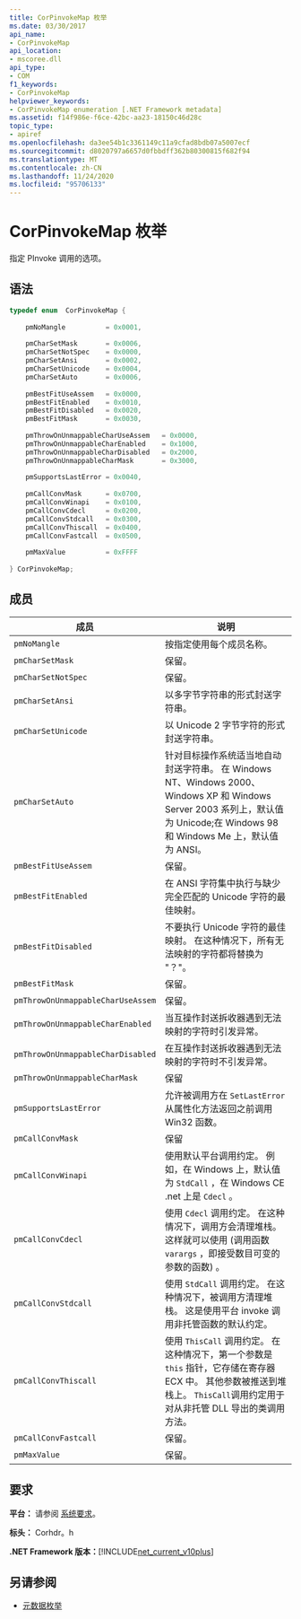```yaml
---
title: CorPinvokeMap 枚举
ms.date: 03/30/2017
api_name:
- CorPinvokeMap
api_location:
- mscoree.dll
api_type:
- COM
f1_keywords:
- CorPinvokeMap
helpviewer_keywords:
- CorPinvokeMap enumeration [.NET Framework metadata]
ms.assetid: f14f986e-f6ce-42bc-aa23-18150c46d28c
topic_type:
- apiref
ms.openlocfilehash: da3ee54b1c3361149c11a9cfad8bdb07a5007ecf
ms.sourcegitcommit: d8020797a6657d0fbbdff362b80300815f682f94
ms.translationtype: MT
ms.contentlocale: zh-CN
ms.lasthandoff: 11/24/2020
ms.locfileid: "95706133"
---
```

# <a name="corpinvokemap-enumeration"></a>CorPinvokeMap 枚举

指定 PInvoke 调用的选项。  
  
## <a name="syntax"></a>语法  
  
```cpp  
typedef enum  CorPinvokeMap {  
  
    pmNoMangle          = 0x0001,  
  
    pmCharSetMask       = 0x0006,  
    pmCharSetNotSpec    = 0x0000,  
    pmCharSetAnsi       = 0x0002,  
    pmCharSetUnicode    = 0x0004,  
    pmCharSetAuto       = 0x0006,  
  
    pmBestFitUseAssem   = 0x0000,  
    pmBestFitEnabled    = 0x0010,  
    pmBestFitDisabled   = 0x0020,  
    pmBestFitMask       = 0x0030,  
  
    pmThrowOnUnmappableCharUseAssem   = 0x0000,  
    pmThrowOnUnmappableCharEnabled    = 0x1000,  
    pmThrowOnUnmappableCharDisabled   = 0x2000,  
    pmThrowOnUnmappableCharMask       = 0x3000,  
  
    pmSupportsLastError = 0x0040,
  
    pmCallConvMask      = 0x0700,  
    pmCallConvWinapi    = 0x0100,  
    pmCallConvCdecl     = 0x0200,  
    pmCallConvStdcall   = 0x0300,  
    pmCallConvThiscall  = 0x0400,  
    pmCallConvFastcall  = 0x0500,  
  
    pmMaxValue          = 0xFFFF  
  
} CorPinvokeMap;  
```  
  
## <a name="members"></a>成员  
  
|成员|说明|  
|------------|-----------------|  
|`pmNoMangle`|按指定使用每个成员名称。|  
|`pmCharSetMask`|保留。|  
|`pmCharSetNotSpec`|保留。|  
|`pmCharSetAnsi`|以多字节字符串的形式封送字符串。|  
|`pmCharSetUnicode`|以 Unicode 2 字节字符的形式封送字符串。|  
|`pmCharSetAuto`|针对目标操作系统适当地自动封送字符串。 在 Windows NT、Windows 2000、Windows XP 和 Windows Server 2003 系列上，默认值为 Unicode;在 Windows 98 和 Windows Me 上，默认值为 ANSI。|  
|`pmBestFitUseAssem`|保留。|  
|`pmBestFitEnabled`|在 ANSI 字符集中执行与缺少完全匹配的 Unicode 字符的最佳映射。|  
|`pmBestFitDisabled`|不要执行 Unicode 字符的最佳映射。 在这种情况下，所有无法映射的字符都将替换为 "？"。|  
|`pmBestFitMask`|保留。|  
|`pmThrowOnUnmappableCharUseAssem`|保留。|  
|`pmThrowOnUnmappableCharEnabled`|当互操作封送拆收器遇到无法映射的字符时引发异常。|  
|`pmThrowOnUnmappableCharDisabled`|在互操作封送拆收器遇到无法映射的字符时不引发异常。|  
|`pmThrowOnUnmappableCharMask`|保留|  
|`pmSupportsLastError`|允许被调用方在 `SetLastError` 从属性化方法返回之前调用 Win32 函数。|  
|`pmCallConvMask`|保留|  
|`pmCallConvWinapi`|使用默认平台调用约定。 例如，在 Windows 上，默认值为 `StdCall` ，在 Windows CE .net 上是 `Cdecl` 。|  
|`pmCallConvCdecl`|使用 `Cdecl` 调用约定。 在这种情况下，调用方会清理堆栈。 这样就可以使用 (调用函数 `varargs` ，即接受数目可变的参数的函数) 。|  
|`pmCallConvStdcall`|使用 `StdCall` 调用约定。 在这种情况下，被调用方清理堆栈。 这是使用平台 invoke 调用非托管函数的默认约定。|  
|`pmCallConvThiscall`|使用 `ThisCall` 调用约定。 在这种情况下，第一个参数是 `this` 指针，它存储在寄存器 ECX 中。 其他参数被推送到堆栈上。 `ThisCall`调用约定用于对从非托管 DLL 导出的类调用方法。|  
|`pmCallConvFastcall`|保留。|  
|`pmMaxValue`|保留。|  
  
## <a name="requirements"></a>要求  

 **平台：** 请参阅 [系统要求](../../get-started/system-requirements.md)。  
  
 **标头：** Corhdr。h  
  
 **.NET Framework 版本：**[!INCLUDE[net_current_v10plus](../../../../includes/net-current-v10plus-md.md)]  
  
## <a name="see-also"></a>另请参阅

- [元数据枚举](metadata-enumerations.md)
